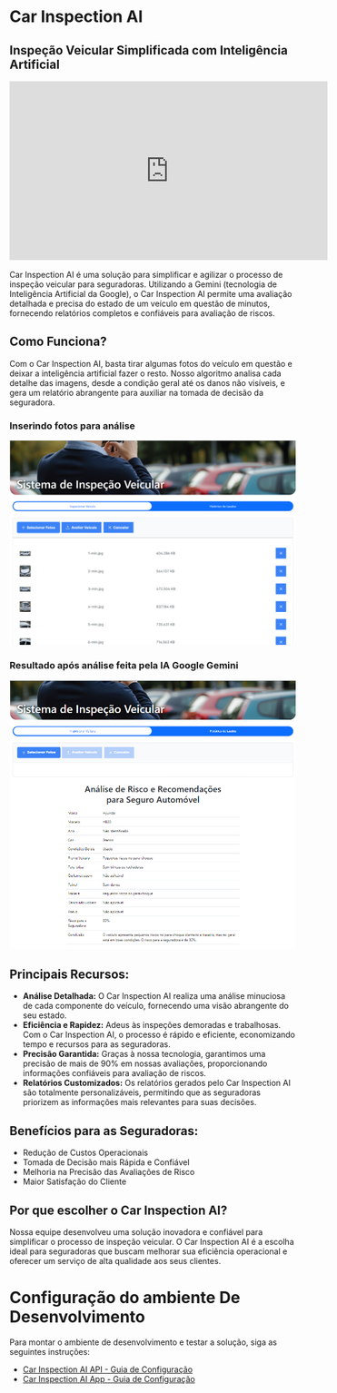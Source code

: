 # Car Inspection AI
## Inspeção Veicular Simplificada com Inteligência Artificial

<iframe width="560" height="315" src="https://www.youtube.com/watch?v=FFqKtzQyOGk" frameborder="0" allowfullscreen></iframe>


Car Inspection AI é uma solução para simplificar e agilizar o processo de inspeção veicular para seguradoras. Utilizando a Gemini (tecnologia de Inteligência Artificial da Google), o Car Inspection AI permite uma avaliação detalhada e precisa do estado de um veículo em questão de minutos, fornecendo relatórios completos e confiáveis para avaliação de riscos.

## Como Funciona?
Com o Car Inspection AI, basta tirar algumas fotos do veículo em questão e deixar a inteligência artificial fazer o resto. Nosso algoritmo analisa cada detalhe das imagens, desde a condição geral até os danos não visíveis, e gera um relatório abrangente para auxiliar na tomada de decisão da seguradora.

### Inserindo fotos para análise
![Inserindo fotos para análise](extras/ilustrations/1.png)

### Resultado após análise feita pela IA Google Gemini
![Inserindo fotos para análise](extras/ilustrations/2.png)


## Principais Recursos:
- **Análise Detalhada:** O Car Inspection AI realiza uma análise minuciosa de cada componente do veículo, fornecendo uma visão abrangente do seu estado.
- **Eficiência e Rapidez:** Adeus às inspeções demoradas e trabalhosas. Com o Car Inspection AI, o processo é rápido e eficiente, economizando tempo e recursos para as seguradoras.
- **Precisão Garantida:** Graças à nossa tecnologia, garantimos uma precisão de mais de 90% em nossas avaliações, proporcionando informações confiáveis para avaliação de riscos.
- **Relatórios Customizados:** Os relatórios gerados pelo Car Inspection AI são totalmente personalizáveis, permitindo que as seguradoras priorizem as informações mais relevantes para suas decisões.


## Benefícios para as Seguradoras:
- Redução de Custos Operacionais
- Tomada de Decisão mais Rápida e Confiável
- Melhoria na Precisão das Avaliações de Risco
- Maior Satisfação do Cliente


## Por que escolher o Car Inspection AI?
Nossa equipe desenvolveu uma solução inovadora e confiável para simplificar o processo de inspeção veicular. O Car Inspection AI é a escolha ideal para seguradoras que buscam melhorar sua eficiência operacional e oferecer um serviço de alta qualidade aos seus clientes.

# Configuração do ambiente De Desenvolvimento
Para montar o ambiente de desenvolvimento e testar a solução, siga as seguintes instruções:
- [Car Inspection AI API - Guia de Configuração](car-inspection-ai-api/README.md)
- [Car Inspection AI App - Guia de Configuração](car-inspection-ai-app/README.md)